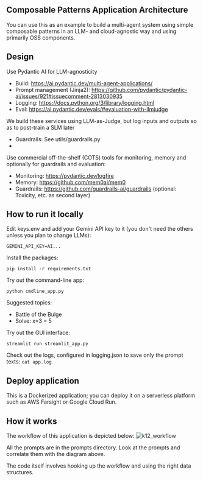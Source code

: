 ## Composable Patterns Application Architecture
You can use this as an example to build a multi-agent system using
simple composable patterns in an LLM- and cloud-agnostic way and
using primarily OSS components.

## Design
Use Pydantic AI for LLM-agnosticity
* Build: https://ai.pydantic.dev/multi-agent-applications/
* Prompt management (Jinja2): https://github.com/pydantic/pydantic-ai/issues/921#issuecomment-2813030935
* Logging: https://docs.python.org/3/library/logging.html
* Eval: https://ai.pydantic.dev/evals/#evaluation-with-llmjudge

We build these services using LLM-as-Judge, but log inputs and outputs so as to post-train a SLM later
* Guardrails: See utils/guardrails.py
* 

Use commercial off-the-shelf (COTS) tools for monitoring, memory and optionally for guardrails and evaluation:
* Monitoring: https://pydantic.dev/logfire
* Memory: https://github.com/mem0ai/mem0
* Guardrails: https://github.com/guardrails-ai/guardrails (optional: Toxicity, etc. as second layer)
 

## How to run it locally
Edit keys.env and add your Gemini API key to it (you don't need the others unless you plan to change LLMs):
```
GEMINI_API_KEY=AI...
```

Install the packages:
```
pip install -r requirements.txt 
```

Try out the command-line app:
``` 
python cmdline_app.py 
```

Suggested topics:
* Battle of the Bulge
* Solve: x=3 = 5

Try out the GUI interface:
``` 
streamlit run streamlit_app.py 
```

Check out the logs, configured in logging.json to save only the prompt texts:
``` cat app.log ```

## Deploy application
This is a Dockerized application; you can deploy it on
a serverless platform such as AWS Farsight or Google Cloud Run.


## How it works
The workflow of this application is depicted below:
![k12_workflow](k12_content_writing_workflow.png)

All the prompts are in the prompts directory.
Look at the prompts and correlate them with the diagram above.

The code itself involves hooking up the workflow and using the right data structures.

